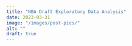 ```yaml
---
title: "NBA Draft Exploratory Data Analysis"
date: 2023-03-31
image: "/images/post-pics/"
alt: ""
draft: true
---
```


